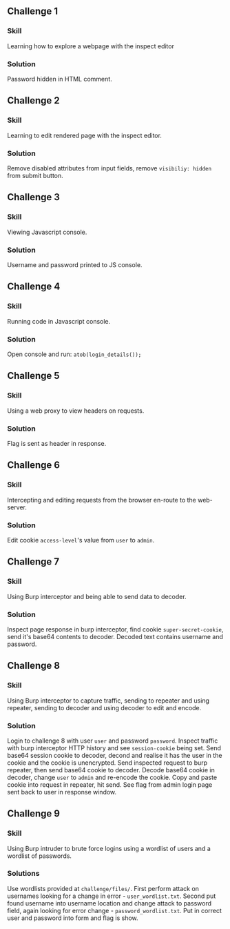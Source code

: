 

## Challenge 1 ##
### Skill ###
Learning how to explore a webpage with the inspect editor

### Solution ###
Password hidden in HTML comment.


## Challenge 2 ##
### Skill ###
Learning to edit rendered page with the inspect editor.

### Solution ###
Remove disabled attributes from input fields, remove `visibiliy: hidden` from submit button.


## Challenge 3 ##
### Skill ###
Viewing Javascript console.

### Solution ###
Username and password printed to JS console.


## Challenge 4 ##
### Skill ###
Running code in Javascript console.

### Solution ###
Open console and run: `atob(login_details());`


## Challenge 5 ##
### Skill ###
Using a web proxy to view headers on requests.

### Solution ###
Flag is sent as header in response.


## Challenge 6 ##
### Skill ###
Intercepting and editing requests from the browser en-route to the web-server.

### Solution ###
Edit cookie `access-level`'s value from `user` to `admin`.


## Challenge 7 ##
### Skill ###
Using Burp interceptor and being able to send data to decoder.

### Solution ###
Inspect page response in burp interceptor, find cookie `super-secret-cookie`, send it's base64 contents to decoder.
Decoded text contains username and password.


## Challenge 8 ##
### Skill ###
Using Burp interceptor to capture traffic, sending to repeater and using repeater, sending to decoder and using decoder to edit and encode.

### Solution ###
Login to challenge 8 with user `user` and password `password`.
Inspect traffic with burp interceptor HTTP history and see `session-cookie` being set.
Send base64 session cookie to decoder, decond and realise it has the user in the cookie and the cookie is unencrypted.
Send inspected request to burp repeater, then send base64 cookie to decoder.
Decode base64 cookie in decoder, change `user` to `admin` and re-encode the cookie.
Copy and paste cookie into request in repeater, hit send.
See flag from admin login page sent back to user in response window.

## Challenge 9 ##
### Skill ###
Using Burp intruder to brute force logins using a wordlist of users and a wordlist of passwords.

### Solutions ###
Use wordlists provided at `challenge/files/`.
First perform attack on usernames looking for a change in error - `user_wordlist.txt`.
Second put found username into username location and change attack to password field, again looking for error change - `password_wordlist.txt`.
Put in correct user and password into form and flag is show.



